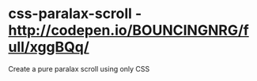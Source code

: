 # css-paralax-scroll - http://codepen.io/BOUNCINGNRG/full/xggBQq/
Create a pure paralax scroll using only CSS
